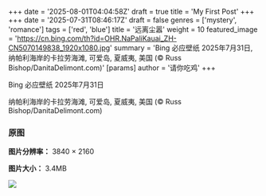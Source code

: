 +++
date = '2025-08-01T04:04:58Z'
draft = true
title = 'My First Post'
+++
+++
date = '2025-07-31T08:46:17Z'
draft = false
genres = ['mystery', 'romance']
tags = ['red', 'blue']
title = '远离尘嚣'
weight = 10
featured_image = 'https://cn.bing.com/th?id=OHR.NaPaliKauai_ZH-CN5070149838_1920x1080.jpg'
summary = 'Bing 必应壁纸 2025年7月31日, 纳帕利海岸的卡拉劳海滩, 可爱岛, 夏威夷, 美国 (© Russ Bishop/DanitaDelimont.com)'
[params]
  author = '请你吃鸡'
+++

Bing 必应壁纸 2025年7月31日

纳帕利海岸的卡拉劳海滩, 可爱岛, 夏威夷, 美国 (© Russ Bishop/DanitaDelimont.com)

<!-- ![](https://cn.bing.com/th?id=OHR.NaPaliKauai_ZH-CN5070149838_1920x1080.jpg) -->

### 原图

**图片分辨率：** 3840 × 2160

**图片大小：** 3.4MB

![](https://cn.bing.com/th?id=OHR.NaPaliKauai_ZH-CN5070149838_UHD.jpg)
